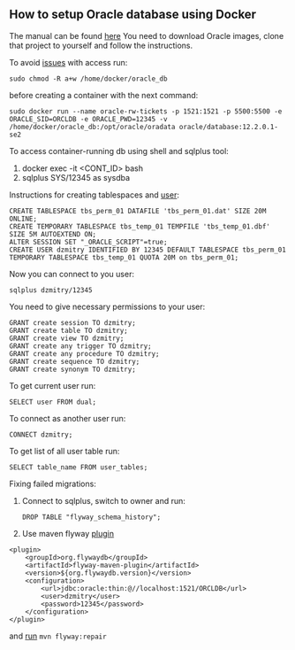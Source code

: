 ## How to setup Oracle database using Docker
The manual can be found [here](https://github.com/oracle/docker-images/tree/master/OracleDatabase)
You need to download Oracle images, clone that project to yourself and follow the instructions.

To avoid [issues](https://github.com/oracle/docker-images/issues/439) with access run:

``
sudo chmod -R a+w /home/docker/oracle_db
``

before creating a container with the next command:

``
sudo docker run --name oracle-rw-tickets -p 1521:1521 -p 5500:5500 -e ORACLE_SID=ORCLDB -e ORACLE_PWD=12345 -v /home/docker/oracle_db:/opt/oracle/oradata oracle/database:12.2.0.1-se2 
``

To access container-running db using shell and sqlplus tool:
1. docker exec -it <CONT_ID> bash
2. sqlplus SYS/12345 as sysdba

Instructions for creating tablespaces and [user](https://www.techonthenet.com/oracle/schemas/create_schema.php):
```
CREATE TABLESPACE tbs_perm_01 DATAFILE 'tbs_perm_01.dat' SIZE 20M ONLINE;
CREATE TEMPORARY TABLESPACE tbs_temp_01 TEMPFILE 'tbs_temp_01.dbf' SIZE 5M AUTOEXTEND ON;
ALTER SESSION SET "_ORACLE_SCRIPT"=true;
CREATE USER dzmitry IDENTIFIED BY 12345 DEFAULT TABLESPACE tbs_perm_01 TEMPORARY TABLESPACE tbs_temp_01 QUOTA 20M on tbs_perm_01;
```

Now you can connect to you user:

`sqlplus dzmitry/12345`

You need to give necessary permissions to your user:
```
GRANT create session TO dzmitry;
GRANT create table TO dzmitry;
GRANT create view TO dzmitry;
GRANT create any trigger TO dzmitry;
GRANT create any procedure TO dzmitry;
GRANT create sequence TO dzmitry;
GRANT create synonym TO dzmitry;
```


To get current user run:

`SELECT user FROM dual;`

To connect as another user run:

`CONNECT dzmitry;`

To get list of all user table run:

`SELECT table_name FROM user_tables;`


Fixing failed migrations:
1. Connect to sqlplus, switch to owner and run:

	`DROP TABLE "flyway_schema_history";`

2. Use maven flyway [plugin](https://flywaydb.org/documentation/maven/)
```
<plugin>
	<groupId>org.flywaydb</groupId>
	<artifactId>flyway-maven-plugin</artifactId>
	<version>${org.flywaydb.version}</version>
	<configuration>
		<url>jdbc:oracle:thin:@//localhost:1521/ORCLDB</url>
		<user>dzmitry</user>
		<password>12345</password>
	</configuration>
</plugin>
```            
and [run](https://flywaydb.org/documentation/maven/repair) 
`mvn flyway:repair`